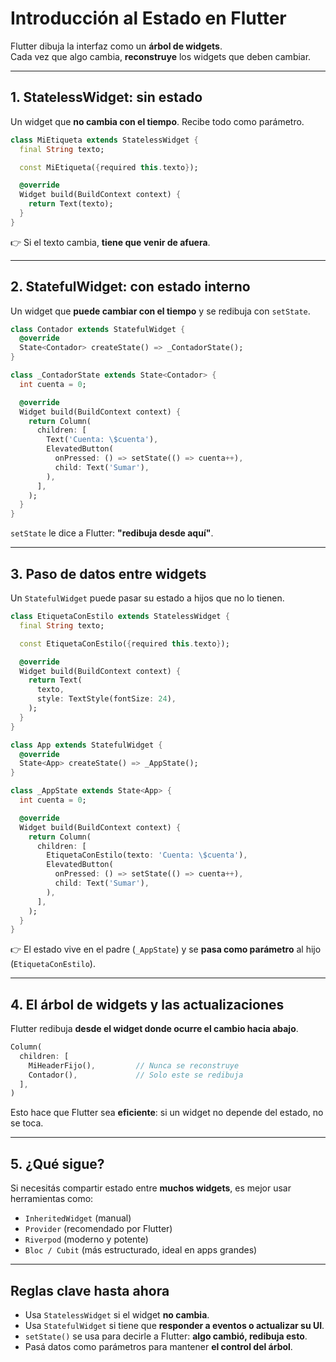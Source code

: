 
# Introducción al Estado en Flutter

Flutter dibuja la interfaz como un **árbol de widgets**.  
Cada vez que algo cambia, **reconstruye** los widgets que deben cambiar.

---

## 1. StatelessWidget: sin estado

Un widget que **no cambia con el tiempo**. Recibe todo como parámetro.

```dart
class MiEtiqueta extends StatelessWidget {
  final String texto;

  const MiEtiqueta({required this.texto});

  @override
  Widget build(BuildContext context) {
    return Text(texto);
  }
}
```

👉 Si el texto cambia, **tiene que venir de afuera**.

---

## 2. StatefulWidget: con estado interno

Un widget que **puede cambiar con el tiempo** y se redibuja con `setState`.

```dart
class Contador extends StatefulWidget {
  @override
  State<Contador> createState() => _ContadorState();
}

class _ContadorState extends State<Contador> {
  int cuenta = 0;

  @override
  Widget build(BuildContext context) {
    return Column(
      children: [
        Text('Cuenta: \$cuenta'),
        ElevatedButton(
          onPressed: () => setState(() => cuenta++),
          child: Text('Sumar'),
        ),
      ],
    );
  }
}
```

`setState` le dice a Flutter: **"redibuja desde aquí"**.

---

## 3. Paso de datos entre widgets

Un `StatefulWidget` puede pasar su estado a hijos que no lo tienen.

```dart
class EtiquetaConEstilo extends StatelessWidget {
  final String texto;

  const EtiquetaConEstilo({required this.texto});

  @override
  Widget build(BuildContext context) {
    return Text(
      texto,
      style: TextStyle(fontSize: 24),
    );
  }
}

class App extends StatefulWidget {
  @override
  State<App> createState() => _AppState();
}

class _AppState extends State<App> {
  int cuenta = 0;

  @override
  Widget build(BuildContext context) {
    return Column(
      children: [
        EtiquetaConEstilo(texto: 'Cuenta: \$cuenta'),
        ElevatedButton(
          onPressed: () => setState(() => cuenta++),
          child: Text('Sumar'),
        ),
      ],
    );
  }
}
```

👉 El estado vive en el padre (`_AppState`) y se **pasa como parámetro** al hijo (`EtiquetaConEstilo`).

---

## 4. El árbol de widgets y las actualizaciones

Flutter redibuja **desde el widget donde ocurre el cambio hacia abajo**.

```dart
Column(
  children: [
    MiHeaderFijo(),         // Nunca se reconstruye
    Contador(),             // Solo este se redibuja
  ],
)
```

Esto hace que Flutter sea **eficiente**: si un widget no depende del estado, no se toca.

---

## 5. ¿Qué sigue?

Si necesitás compartir estado entre **muchos widgets**, es mejor usar herramientas como:

- `InheritedWidget` (manual)
- `Provider` (recomendado por Flutter)
- `Riverpod` (moderno y potente)
- `Bloc / Cubit` (más estructurado, ideal en apps grandes)

---

## Reglas clave hasta ahora 

- Usa `StatelessWidget` si el widget **no cambia**.
- Usa `StatefulWidget` si tiene que **responder a eventos o actualizar su UI**.
- `setState()` se usa para decirle a Flutter: **algo cambió, redibuja esto**.
- Pasá datos como parámetros para mantener **el control del árbol**.
